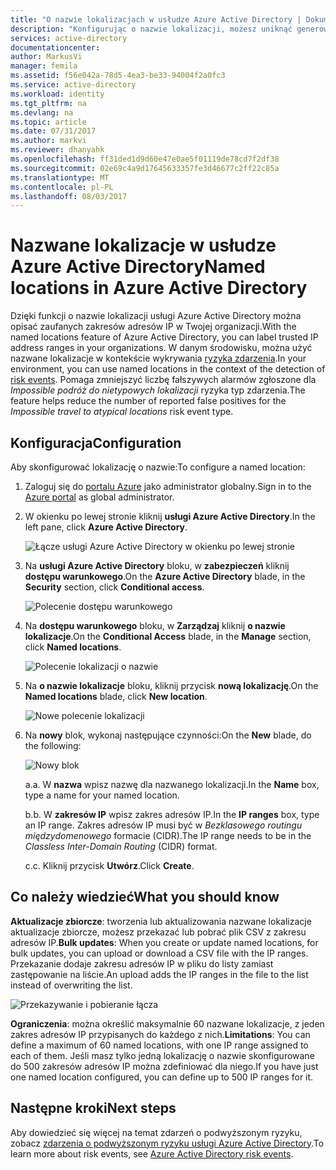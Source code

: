```yaml
---
title: "O nazwie lokalizacjach w usłudze Azure Active Directory | Dokumentacja firmy Microsoft"
description: "Konfigurując o nazwie lokalizacji, możesz uniknąć generowanie adresów IP, które są własnością organizacji fałszywych alarmów dla Impossible podróż do nietypowych lokalizacji ryzyka zdarzeń typu."
services: active-directory
documentationcenter: 
author: MarkusVi
manager: femila
ms.assetid: f56e042a-78d5-4ea3-be33-94004f2a0fc3
ms.service: active-directory
ms.workload: identity
ms.tgt_pltfrm: na
ms.devlang: na
ms.topic: article
ms.date: 07/31/2017
ms.author: markvi
ms.reviewer: dhanyahk
ms.openlocfilehash: ff31ded1d9d60e47e0ae5f01119de78cd7f2df38
ms.sourcegitcommit: 02e69c4a9d17645633357fe3d46677c2ff22c85a
ms.translationtype: MT
ms.contentlocale: pl-PL
ms.lasthandoff: 08/03/2017
---
```

# <a name="named-locations-in-azure-active-directory"></a><span data-ttu-id="69361-103">Nazwane lokalizacje w usłudze Azure Active Directory</span><span class="sxs-lookup"><span data-stu-id="69361-103">Named locations in Azure Active Directory</span></span>

<span data-ttu-id="69361-104">Dzięki funkcji o nazwie lokalizacji usługi Azure Active Directory można opisać zaufanych zakresów adresów IP w Twojej organizacji.</span><span class="sxs-lookup"><span data-stu-id="69361-104">With the named locations feature of Azure Active Directory, you can label trusted IP address ranges in your organizations.</span></span> <span data-ttu-id="69361-105">W danym środowisku, można użyć nazwane lokalizacje w kontekście wykrywania [ryzyka zdarzenia](active-directory-reporting-risk-events.md).</span><span class="sxs-lookup"><span data-stu-id="69361-105">In your environment, you can use named locations in the context of the detection of [risk events](active-directory-reporting-risk-events.md).</span></span> <span data-ttu-id="69361-106">Pomaga zmniejszyć liczbę fałszywych alarmów zgłoszone dla *Impossible podróż do nietypowych lokalizacji* ryzyka typ zdarzenia.</span><span class="sxs-lookup"><span data-stu-id="69361-106">The feature helps reduce the number of reported false positives for the *Impossible travel to atypical locations* risk event type.</span></span> 

## <a name="configuration"></a><span data-ttu-id="69361-107">Konfiguracja</span><span class="sxs-lookup"><span data-stu-id="69361-107">Configuration</span></span>

<span data-ttu-id="69361-108">Aby skonfigurować lokalizację o nazwie:</span><span class="sxs-lookup"><span data-stu-id="69361-108">To configure a named location:</span></span>

1. <span data-ttu-id="69361-109">Zaloguj się do [portalu Azure](https://portal.azure.com) jako administrator globalny.</span><span class="sxs-lookup"><span data-stu-id="69361-109">Sign in to the [Azure portal](https://portal.azure.com) as global administrator.</span></span>

2. <span data-ttu-id="69361-110">W okienku po lewej stronie kliknij **usługi Azure Active Directory**.</span><span class="sxs-lookup"><span data-stu-id="69361-110">In the left pane, click **Azure Active Directory**.</span></span>

    ![Łącze usługi Azure Active Directory w okienku po lewej stronie](./media/active-directory-named-locations/01.png)

3. <span data-ttu-id="69361-112">Na **usługi Azure Active Directory** bloku, w **zabezpieczeń** kliknij **dostępu warunkowego**.</span><span class="sxs-lookup"><span data-stu-id="69361-112">On the **Azure Active Directory** blade, in the **Security** section, click **Conditional access**.</span></span>

    ![Polecenie dostępu warunkowego](./media/active-directory-named-locations/05.png)


4. <span data-ttu-id="69361-114">Na **dostępu warunkowego** bloku, w **Zarządzaj** kliknij **o nazwie lokalizacje**.</span><span class="sxs-lookup"><span data-stu-id="69361-114">On the **Conditional Access** blade, in the **Manage** section, click **Named locations**.</span></span>

    ![Polecenie lokalizacji o nazwie](./media/active-directory-named-locations/06.png)


5. <span data-ttu-id="69361-116">Na **o nazwie lokalizacje** bloku, kliknij przycisk **nową lokalizację**.</span><span class="sxs-lookup"><span data-stu-id="69361-116">On the **Named locations** blade, click **New location**.</span></span>

    ![Nowe polecenie lokalizacji](./media/active-directory-named-locations/07.png)


6. <span data-ttu-id="69361-118">Na **nowy** blok, wykonaj następujące czynności:</span><span class="sxs-lookup"><span data-stu-id="69361-118">On the **New** blade, do the following:</span></span>

    ![Nowy blok](./media/active-directory-named-locations/08.png)

    <span data-ttu-id="69361-120">a.</span><span class="sxs-lookup"><span data-stu-id="69361-120">a.</span></span> <span data-ttu-id="69361-121">W **nazwa** wpisz nazwę dla nazwanego lokalizacji.</span><span class="sxs-lookup"><span data-stu-id="69361-121">In the **Name** box, type a name for your named location.</span></span>

    <span data-ttu-id="69361-122">b.</span><span class="sxs-lookup"><span data-stu-id="69361-122">b.</span></span> <span data-ttu-id="69361-123">W **zakresów IP** wpisz zakres adresów IP.</span><span class="sxs-lookup"><span data-stu-id="69361-123">In the **IP ranges** box, type an IP range.</span></span> <span data-ttu-id="69361-124">Zakres adresów IP musi być w *Bezklasowego routingu międzydomenowego* formacie (CIDR).</span><span class="sxs-lookup"><span data-stu-id="69361-124">The IP range needs to be in the *Classless Inter-Domain Routing* (CIDR) format.</span></span>  

    <span data-ttu-id="69361-125">c.</span><span class="sxs-lookup"><span data-stu-id="69361-125">c.</span></span> <span data-ttu-id="69361-126">Kliknij przycisk **Utwórz**.</span><span class="sxs-lookup"><span data-stu-id="69361-126">Click **Create**.</span></span>



## <a name="what-you-should-know"></a><span data-ttu-id="69361-127">Co należy wiedzieć</span><span class="sxs-lookup"><span data-stu-id="69361-127">What you should know</span></span>

<span data-ttu-id="69361-128">**Aktualizacje zbiorcze**: tworzenia lub aktualizowania nazwane lokalizacje aktualizacje zbiorcze, możesz przekazać lub pobrać plik CSV z zakresu adresów IP.</span><span class="sxs-lookup"><span data-stu-id="69361-128">**Bulk updates**: When you create or update named locations, for bulk updates, you can upload or download a CSV file with the IP ranges.</span></span> <span data-ttu-id="69361-129">Przekazanie dodaje zakresu adresów IP w pliku do listy zamiast zastępowanie na liście.</span><span class="sxs-lookup"><span data-stu-id="69361-129">An upload adds the IP ranges in the file to the list instead of overwriting the list.</span></span>

![Przekazywanie i pobieranie łącza](./media/active-directory-named-locations/09.png)


<span data-ttu-id="69361-131">**Ograniczenia**: można określić maksymalnie 60 nazwane lokalizacje, z jeden zakres adresów IP przypisanych do każdego z nich.</span><span class="sxs-lookup"><span data-stu-id="69361-131">**Limitations**: You can define a maximum of 60 named locations, with one IP range assigned to each of them.</span></span> <span data-ttu-id="69361-132">Jeśli masz tylko jedną lokalizację o nazwie skonfigurowane do 500 zakresów adresów IP można zdefiniować dla niego.</span><span class="sxs-lookup"><span data-stu-id="69361-132">If you have just one named location configured, you can define up to 500 IP ranges for it.</span></span>


## <a name="next-steps"></a><span data-ttu-id="69361-133">Następne kroki</span><span class="sxs-lookup"><span data-stu-id="69361-133">Next steps</span></span>

<span data-ttu-id="69361-134">Aby dowiedzieć się więcej na temat zdarzeń o podwyższonym ryzyku, zobacz [zdarzenia o podwyższonym ryzyku usługi Azure Active Directory](active-directory-reporting-risk-events.md).</span><span class="sxs-lookup"><span data-stu-id="69361-134">To learn more about risk events, see [Azure Active Directory risk events](active-directory-reporting-risk-events.md).</span></span>

